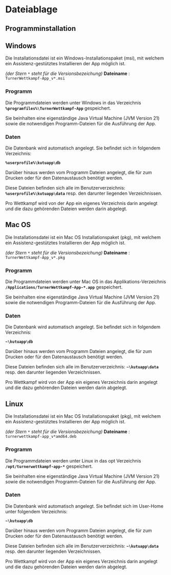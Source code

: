 # Dateiablage

## Programminstallation <a id="programminstallation"></a>

## Windows

Die Installationsdatei ist ein Windows-Installationspaket (msi), mit welchem ein Assistenz-gestütztes Installieren der App möglich ist.

_(der Stern `*` steht für die Versionsbezeichung)_
**Dateiname** : `TurnerWettkampf-App_v*.msi`

### Programm

Die Programmdateien werden unter Windows in das Verzeichnis **`%programfiles%\TurnerWettkampf-App`** gespeichert.

Sie beinhalten eine eigenständige Java Virtual Machine (JVM Version 21) sowie die notwendigen Programm-Dateien für die Ausführung der App.

### Daten <a id="daten"></a>

Die Datenbank wird automatisch angelegt. Sie befindet sich in folgendem Verzeichnis:

**`%userprofile%\kutuapp\db`**

Darüber hinaus werden vom Programm Dateien angelegt, die für zum Drucken oder für den Datenaustausch benötigt werden.

Diese Dateien befinden sich alle im Benutzerverzeichnis: **`%userprofile%\kutuapp\data`** resp. den darunter liegenden Verzeichnissen.

Pro Wettkampf wird von der App ein eigenes Verzeichnis darin angelegt und die dazu gehörenden Dateien werden darin abgelegt.

## Mac OS

Die Installationsdatei ist ein Mac OS Installationspaket (pkg), mit welchem ein Assistenz-gestütztes Installieren der App möglich ist.

_(der Stern `*` steht für die Versionsbezeichung)_
**Dateiname** : `TurnerWettkampf-App_v*.pkg`

### Programm

Die Programmdateien werden unter Mac OS in das Applikations-Verzeichnis **`/Applications/TurnerWettkampf-App-*.app`** gespeichert.

Sie beinhalten eine eigenständige Java Virtual Machine (JVM Version 21) sowie die notwendigen Programm-Dateien für die Ausführung der App.

### Daten

Die Datenbank wird automatisch angelegt. Sie befindet sich in folgendem Verzeichnis:

**`~\kutuapp\db`**

Darüber hinaus werden vom Programm Dateien angelegt, die für zum Drucken oder für den Datenaustausch benötigt werden.

Diese Dateien befinden sich alle im Benutzerverzeichnis: **`~\kutuapp\data`** resp. den darunter liegenden Verzeichnissen.

Pro Wettkampf wird von der App ein eigenes Verzeichnis darin angelegt und die dazu gehörenden Dateien werden darin abgelegt.

## Linux

Die Installationsdatei ist ein Mac OS Installationspaket (pkg), mit welchem ein Assistenz-gestütztes Installieren der App möglich ist.

_(der Stern `*` steht für die Versionsbezeichung)_
**Dateiname** : `turnerwettkampf-app_v*amd64.deb`

### Programm

Die Programmdateien werden unter Linux in das opt Verzeichnis **`/opt/turnerwettkampf-app-*`** gespeichert.

Sie beinhalten eine eigenständige Java Virtual Machine (JVM Version 21) sowie die notwendigen Programm-Dateien für die Ausführung der App.

### Daten

Die Datenbank wird automatisch angelegt. Sie befindet sich im User-Home unter folgendem Verzeichnis:

**`~\kutuapp\db`**

Darüber hinaus werden vom Programm Dateien angelegt, die für zum Drucken oder für den Datenaustausch benötigt werden.

Diese Dateien befinden sich alle im Benutzerverzeichnis: **`~\kutuapp\data`** resp. den darunter liegenden Verzeichnissen.

Pro Wettkampf wird von der App ein eigenes Verzeichnis darin angelegt und die dazu gehörenden Dateien werden darin abgelegt.

